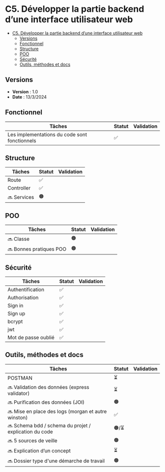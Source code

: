 # C5. Développer la partie backend d’une interface utilisateur web

- [C5. Développer la partie backend d’une interface utilisateur web](#c5-développer-la-partie-backend-dune-interface-utilisateur-web)
  - [Versions](#versions)
  - [Fonctionnel](#fonctionnel)
  - [Structure](#structure)
  - [POO](#poo)
  - [Sécurité](#sécurité)
  - [Outils, méthodes et docs](#outils-méthodes-et-docs)

## Versions

- **Version** : 1.0
- **Date** : 13/3/2024

## Fonctionnel

| Tâches                                        | Statut | Validation |
| --------------------------------------------- | ------ | ---------- |
| Les implementations du code sont fonctionnels |  ✅     |            |

## Structure

| Tâches       | Statut | Validation |
| ------------ | ------ | ---------- |
| Route        | ✅     |            |
| Controller   | ✅     |            |
| 🔜 Services | 🟠     |            |

## POO

| Tâches                   | Statut | Validation |
| ------------------------ | ------ | ---------- |
| 🔜 Classe               | 🟠     |            |
| 🔜 Bonnes pratiques POO | 🟠     |            |

## Sécurité

| Tâches              | Statut | Validation |
| ------------------- | ------ | ---------- |
| Authentification    | ✅      |            |
| Authorisation       | ✅      |            |
| Sign in             | ✅      |            |
| Sign up             | ✅      |            |
| bcrypt              | ✅      |            |
| jwt                 | ✅      |            |
| Mot de passe oublié | ✅      |            |

## Outils, méthodes et docs

| Tâches                                                  | Statut | Validation |
| ------------------------------------------------------- | ------ | ---------- |
| POSTMAN                                                 | ⏳     |            |
| 🔜 Validation des données (express validator)          | ⏳       |            |
| 🔜 Purification des données (JOI)                      | 🟠     |            |
| 🔜 Mise en place des logs (morgan et autre winston)    | ✅     |            |
| 🔜 Schema bdd / schema du projet / explication du code | 🟠/⏳     |            |
| 🔜 5 sources de veille                                 | 🟠     |            |
| 🔜 Explication d’un concept                            | ⏳     |            |
| 🔜 Dossier type d'une démarche de travail              | 🟠     |            |
